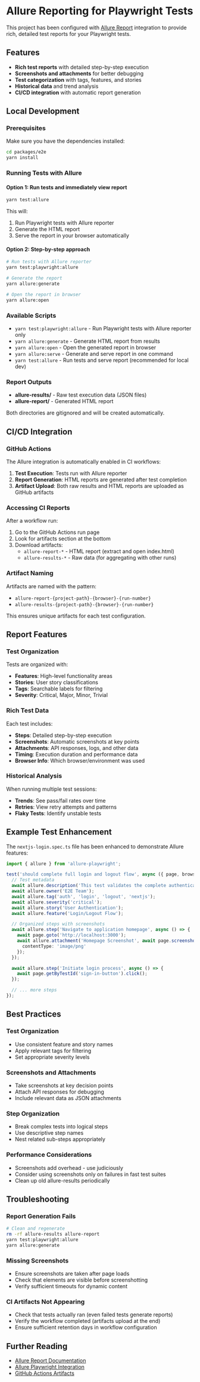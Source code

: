 # Allure Reporting for Playwright Tests

This project has been configured with [Allure Report](https://allurereport.org/) integration to provide rich, detailed test reports for your Playwright tests.

## Features

- **Rich test reports** with detailed step-by-step execution
- **Screenshots and attachments** for better debugging
- **Test categorization** with tags, features, and stories
- **Historical data** and trend analysis
- **CI/CD integration** with automatic report generation

## Local Development

### Prerequisites

Make sure you have the dependencies installed:

```bash
cd packages/e2e
yarn install
```

### Running Tests with Allure

#### Option 1: Run tests and immediately view report
```bash
yarn test:allure
```

This will:
1. Run Playwright tests with Allure reporter
2. Generate the HTML report
3. Serve the report in your browser automatically

#### Option 2: Step-by-step approach
```bash
# Run tests with Allure reporter
yarn test:playwright:allure

# Generate the report
yarn allure:generate

# Open the report in browser
yarn allure:open
```

### Available Scripts

- `yarn test:playwright:allure` - Run Playwright tests with Allure reporter only
- `yarn allure:generate` - Generate HTML report from results
- `yarn allure:open` - Open the generated report in browser
- `yarn allure:serve` - Generate and serve report in one command
- `yarn test:allure` - Run tests and serve report (recommended for local dev)

### Report Outputs

- **allure-results/** - Raw test execution data (JSON files)
- **allure-report/** - Generated HTML report

Both directories are gitignored and will be created automatically.

## CI/CD Integration

### GitHub Actions

The Allure integration is automatically enabled in CI workflows:

1. **Test Execution**: Tests run with Allure reporter
2. **Report Generation**: HTML reports are generated after test completion
3. **Artifact Upload**: Both raw results and HTML reports are uploaded as GitHub artifacts

### Accessing CI Reports

After a workflow run:

1. Go to the GitHub Actions run page
2. Look for artifacts section at the bottom
3. Download artifacts:
   - `allure-report-*` - HTML report (extract and open index.html)
   - `allure-results-*` - Raw data (for aggregating with other runs)

### Artifact Naming

Artifacts are named with the pattern:
- `allure-report-{project-path}-{browser}-{run-number}`
- `allure-results-{project-path}-{browser}-{run-number}`

This ensures unique artifacts for each test configuration.

## Report Features

### Test Organization

Tests are organized with:
- **Features**: High-level functionality areas
- **Stories**: User story classifications
- **Tags**: Searchable labels for filtering
- **Severity**: Critical, Major, Minor, Trivial

### Rich Test Data

Each test includes:
- **Steps**: Detailed step-by-step execution
- **Screenshots**: Automatic screenshots at key points
- **Attachments**: API responses, logs, and other data
- **Timing**: Execution duration and performance data
- **Browser Info**: Which browser/environment was used

### Historical Analysis

When running multiple test sessions:
- **Trends**: See pass/fail rates over time
- **Retries**: View retry attempts and patterns
- **Flaky Tests**: Identify unstable tests

## Example Test Enhancement

The `nextjs-login.spec.ts` file has been enhanced to demonstrate Allure features:

```typescript
import { allure } from 'allure-playwright';

test('should complete full login and logout flow', async ({ page, browserName }) => {
  // Test metadata
  await allure.description('This test validates the complete authentication flow');
  await allure.owner('E2E Team');
  await allure.tag('auth', 'login', 'logout', 'nextjs');
  await allure.severity('critical');
  await allure.story('User Authentication');
  await allure.feature('Login/Logout Flow');

  // Organized steps with screenshots
  await allure.step('Navigate to application homepage', async () => {
    await page.goto('http://localhost:3000');
    await allure.attachment('Homepage Screenshot', await page.screenshot(), { 
      contentType: 'image/png' 
    });
  });

  await allure.step('Initiate login process', async () => {
    await page.getByTestId('sign-in-button').click();
  });

  // ... more steps
});
```

## Best Practices

### Test Organization
- Use consistent feature and story names
- Apply relevant tags for filtering
- Set appropriate severity levels

### Screenshots and Attachments
- Take screenshots at key decision points
- Attach API responses for debugging
- Include relevant data as JSON attachments

### Step Organization
- Break complex tests into logical steps
- Use descriptive step names
- Nest related sub-steps appropriately

### Performance Considerations
- Screenshots add overhead - use judiciously
- Consider using screenshots only on failures in fast test suites
- Clean up old allure-results periodically

## Troubleshooting

### Report Generation Fails
```bash
# Clean and regenerate
rm -rf allure-results allure-report
yarn test:playwright:allure
yarn allure:generate
```

### Missing Screenshots
- Ensure screenshots are taken after page loads
- Check that elements are visible before screenshotting
- Verify sufficient timeouts for dynamic content

### CI Artifacts Not Appearing
- Check that tests actually ran (even failed tests generate reports)
- Verify the workflow completed (artifacts upload at the end)
- Ensure sufficient retention days in workflow configuration

## Further Reading

- [Allure Report Documentation](https://allurereport.org/docs/)
- [Allure Playwright Integration](https://allurereport.org/docs/frameworks/playwright/)
- [GitHub Actions Artifacts](https://docs.github.com/en/actions/using-workflows/storing-workflow-data-as-artifacts)
